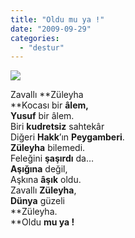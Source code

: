 ```yaml
---
title: "Oldu mu ya !"
date: "2009-09-29"
categories: 
  - "destur"
---
```


![](/uploads/image/zuleyha.jpg)  
  
Zavallı **Züleyha  
**Kocası bir **âlem,  
Yusuf** bir âlem.  
Biri **kudretsiz** sahtekâr  
Diğeri **Hakk**’ın **Peygamberi**.  
**Züleyha** bilemedi.  
Feleğini **şaşırdı** da…  
**Aşığına** değil,  
Aşkına **âşık** oldu.  
Zavallı **Züleyha**,  
**Dünya** güzeli  
**Züleyha.  
**Oldu **mu ya !**
